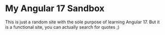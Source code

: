 # My Angular 17 Sandbox

This is just a random site with the sole purpose of learning Angular 17.
But it is a functional site, you can actually search for quotes ;) 

